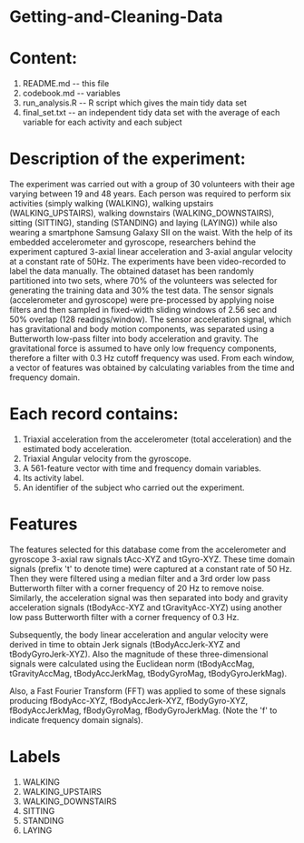 # Getting-and-Cleaning-Data

# Content:
1) README.md -- this file
2) codebook.md -- variables
3) run_analysis.R -- R script which gives the main tidy data set
4) final_set.txt -- an independent tidy data set with the average of each variable for each activity and each subject

# Description of the experiment:
The experiment was carried out with a group of 30 volunteers with their age varying between 19 and 48 years. Each person was required to perform six activities (simply walking (WALKING), walking upstairs (WALKING_UPSTAIRS), walking downstairs (WALKING_DOWNSTAIRS), sitting (SITTING), standing (STANDING) and laying (LAYING)) while also wearing a smartphone Samsung Galaxy SII on the waist. With the help of its embedded accelerometer and gyroscope, researchers behind the experiment captured 3-axial linear acceleration and 3-axial angular velocity at a constant rate of 50Hz. The experiments have been video-recorded to label the data manually. The obtained dataset has been randomly partitioned into two sets, where 70% of the volunteers was selected for generating the training data and 30% the test data.
The sensor signals (accelerometer and gyroscope) were pre-processed by applying noise filters and then sampled in fixed-width sliding windows of 2.56 sec and 50% overlap (128 readings/window). The sensor acceleration signal, which has gravitational and body motion components, was separated using a Butterworth low-pass filter into body acceleration and gravity. The gravitational force is assumed to have only low frequency components, therefore a filter with 0.3 Hz cutoff frequency was used. From each window, a vector of features was obtained by calculating variables from the time and frequency domain.

# Each record contains:
1) Triaxial acceleration from the accelerometer (total acceleration) and the estimated body acceleration.
2) Triaxial Angular velocity from the gyroscope.
3) A 561-feature vector with time and frequency domain variables.
4) Its activity label.
5) An identifier of the subject who carried out the experiment.

# Features

The features selected for this database come from the accelerometer and gyroscope 3-axial raw signals tAcc-XYZ and tGyro-XYZ. These time domain signals (prefix 't' to denote time) were captured at a constant rate of 50 Hz. 
Then they were filtered using a median filter and a 3rd order low pass Butterworth filter with a corner frequency of 20 Hz to remove noise. Similarly, the acceleration signal was then separated into body and gravity acceleration signals (tBodyAcc-XYZ and tGravityAcc-XYZ) using another low pass Butterworth filter with a corner frequency of 0.3 Hz. 

Subsequently, the body linear acceleration and angular velocity were derived in time to obtain Jerk signals (tBodyAccJerk-XYZ and tBodyGyroJerk-XYZ). Also the magnitude of these three-dimensional signals were calculated using the Euclidean norm (tBodyAccMag, tGravityAccMag, tBodyAccJerkMag, tBodyGyroMag, tBodyGyroJerkMag). 

Also, a Fast Fourier Transform (FFT) was applied to some of these signals producing fBodyAcc-XYZ, fBodyAccJerk-XYZ, fBodyGyro-XYZ, fBodyAccJerkMag, fBodyGyroMag, fBodyGyroJerkMag. (Note the 'f' to indicate frequency domain signals). 

# Labels

1) WALKING
2) WALKING_UPSTAIRS
3) WALKING_DOWNSTAIRS
4) SITTING
5) STANDING
6) LAYING
